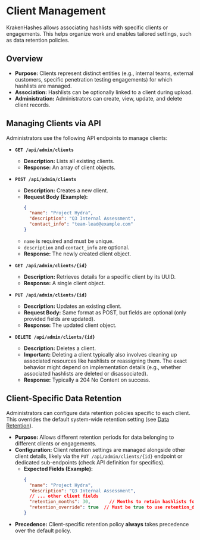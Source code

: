 # Client Management

KrakenHashes allows associating hashlists with specific clients or engagements. This helps organize work and enables tailored settings, such as data retention policies.

## Overview

-   **Purpose:** Clients represent distinct entities (e.g., internal teams, external customers, specific penetration testing engagements) for which hashlists are managed.
-   **Association:** Hashlists can be optionally linked to a client during upload.
-   **Administration:** Administrators can create, view, update, and delete client records.

## Managing Clients via API

Administrators use the following API endpoints to manage clients:

-   **`GET /api/admin/clients`**
    -   **Description:** Lists all existing clients.
    -   **Response:** An array of client objects.

-   **`POST /api/admin/clients`**
    -   **Description:** Creates a new client.
    -   **Request Body (Example):**
        ```json
        {
          "name": "Project Hydra",
          "description": "Q3 Internal Assessment",
          "contact_info": "team-lead@example.com"
        }
        ```
    -   `name` is required and must be unique.
    -   `description` and `contact_info` are optional.
    -   **Response:** The newly created client object.

-   **`GET /api/admin/clients/{id}`**
    -   **Description:** Retrieves details for a specific client by its UUID.
    -   **Response:** A single client object.

-   **`PUT /api/admin/clients/{id}`**
    -   **Description:** Updates an existing client.
    -   **Request Body:** Same format as POST, but fields are optional (only provided fields are updated).
    -   **Response:** The updated client object.

-   **`DELETE /api/admin/clients/{id}`**
    -   **Description:** Deletes a client.
    -   **Important:** Deleting a client typically also involves cleaning up associated resources like hashlists or reassigning them. The exact behavior might depend on implementation details (e.g., whether associated hashlists are deleted or disassociated).
    -   **Response:** Typically a 204 No Content on success.

## Client-Specific Data Retention

Administrators can configure data retention policies specific to each client. This overrides the default system-wide retention setting (see [Data Retention](./data-retention.md)).

-   **Purpose:** Allows different retention periods for data belonging to different clients or engagements.
-   **Configuration:** Client retention settings are managed alongside other client details, likely via the `PUT /api/admin/clients/{id}` endpoint or dedicated sub-endpoints (check API definition for specifics).
    -   **Expected Fields (Example):**
        ```json
        {
          "name": "Project Hydra",
          "description": "Q3 Internal Assessment",
          // ... other client fields
          "retention_months": 30,       // Months to retain hashlists for THIS client
          "retention_override": true  // Must be true to use retention_days
        }
        ```
-   **Precedence:** Client-specific retention policy **always** takes precedence over the default policy. 